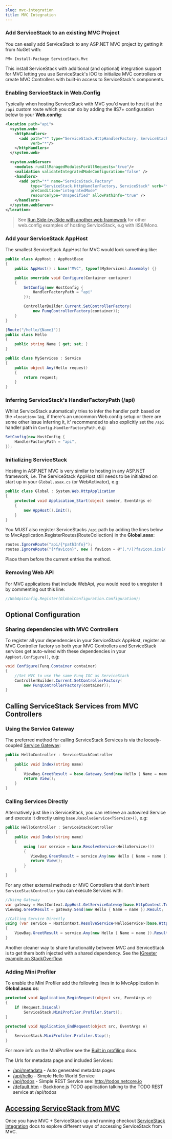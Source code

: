 ```yaml
---
slug: mvc-integration
title: MVC Integration
---
```


### Add ServiceStack to an existing MVC Project

You can easily add ServiceStack to any ASP.NET MVC project by getting it from NuGet with:

```
PM> Install-Package ServiceStack.Mvc
```

This install ServiceStack with additional (and optional) integration support for MVC letting you use ServiceStack's IOC to initialize MVC controllers or create MVC Controllers with built-in access to ServiceStack's components.

### Enabling ServiceStack in Web.Config

Typically when hosting ServiceStack with MVC you'd want to host it at the `/api` custom route which you can do by adding the IIS7+ configuration below to your **Web.config**:

```xml
<location path="api">
  <system.web>
    <httpHandlers>
      <add path="*" type="ServiceStack.HttpHandlerFactory, ServiceStack" 
           verb="*"/>
    </httpHandlers>
  </system.web>

  <system.webServer>
    <modules runAllManagedModulesForAllRequests="true"/>
    <validation validateIntegratedModeConfiguration="false" />
    <handlers>
      <add path="*" name="ServiceStack.Factory" 
           type="ServiceStack.HttpHandlerFactory, ServiceStack" verb="*" 
           preCondition="integratedMode" 
           resourceType="Unspecified" allowPathInfo="true" />
    </handlers>
  </system.webServer>
</location>
```

> See [Run Side-by-Side with another web framework](/servicestack-side-by-side-with-another-web-framework) for other web.config examples of hosting ServiceStack, e.g with IIS6/Mono.

### Add your ServiceStack AppHost

The smallest ServiceStack AppHost for MVC would look something like:

```csharp
public class AppHost : AppHostBase
{
    public AppHost() : base("MVC", typeof(MyServices).Assembly) {}

    public override void Configure(Container container)
    {            
        SetConfig(new HostConfig { 
            HandlerFactoryPath = "api" 
        });

        ControllerBuilder.Current.SetControllerFactory(
            new FunqControllerFactory(container));
    }
}

[Route("/hello/{Name}")]
public class Hello
{
    public string Name { get; set; }
}

public class MyServices : Service
{
    public object Any(Hello request)
    {
        return request;
    }
}
```

### Inferring ServiceStack's HandlerFactoryPath (/api)

Whilst ServiceStack automatically tries to infer the handler path based on the `<location>` tag, if there's an uncommon Web.config setup or there are some other issue inferring it, it' recommended to also explicitly set the `/api` handler path in `Config.HandlerFactoryPath`, e.g:

```csharp
SetConfig(new HostConfig { 
    HandlerFactoryPath = "api",
});
```

### Initializing ServiceStack

Hosting in ASP.NET MVC is very similar to hosting in any ASP.NET framework, i.e. The ServiceStack AppHost still needs to be initialized on start up in your `Global.asax.cs` (or WebActivator), e.g:

```csharp
public class Global : System.Web.HttpApplication
{
    protected void Application_Start(object sender, EventArgs e)
    {
        new AppHost().Init();
    }
}
```

You *MUST* also register ServiceStacks `/api` path by adding the lines below to MvcApplication.RegisterRoutes(RouteCollection) in the **Global.asax**:

```csharp
routes.IgnoreRoute("api/{*pathInfo}"); 
routes.IgnoreRoute("{*favicon}", new { favicon = @"(.*/)?favicon.ico(/.*)?" }); 
```

Place them before the current entries the method.

### Removing Web API

For MVC applications that include WebApi, you would need to unregister it by commenting out this line:

```csharp
//WebApiConfig.Register(GlobalConfiguration.Configuration);
```

## Optional Configuration

### Sharing dependencies with MVC Controllers

To register all your dependencies in your ServiceStack AppHost, register an MVC Controller factory so both your MVC Controllers and ServiceStack services get auto-wired with these dependencies in your `AppHost.Configure()`, e.g:

```csharp
void Configure(Funq.Container container) 
{
    //Set MVC to use the same Funq IOC as ServiceStack
    ControllerBuilder.Current.SetControllerFactory(
        new FunqControllerFactory(container));
}
```

## Calling ServiceStack Services from MVC Controllers


### Using the Service Gateway

The preferred method for calling ServiceStack Services is via the loosely-coupled [Service Gateway](/service-gateway):

```csharp
public HelloController : ServiceStackController 
{
    public void Index(string name) 
    {
        ViewBag.GreetResult = base.Gateway.Send(new Hello { Name = name }).Result;
        return View();
    }        
}
```

### Calling Services Directly

Alternatively just like in ServiceStack, you can retrieve an autowired Service and execute it directly using `base.ResolveService<TService>()`, e.g:

```csharp
public HelloController : ServiceStackController 
{
    public void Index(string name) 
    {
        using (var service = base.ResolveService<HelloService>())
        {
           ViewBag.GreetResult = service.Any(new Hello { Name = name }).Result;
           return View();
        }
    }        
}
```

For any other external methods or MVC Controllers that don't inherit `ServiceStackController` you can execute Services with:

```csharp
//Using Gateway
var gateway = HostContext.AppHost.GetServiceGateway(base.HttpContext.ToRequest());
ViewBag.GreetResult = gateway.Send(new Hello { Name = name }).Result;

//Calling Service Directly
using (var service = HostContext.ResolveService<HelloService>(base.HttpContext.ToRequest()))
{
    ViewBag.GreetResult = service.Any(new Hello { Name = name }).Result;
}
```

Another cleaner way to share functionality between MVC and ServiceStack is to get them both injected with a shared dependency. See the [IGreeter example on StackOverflow](http://stackoverflow.com/a/10572977).

### Adding Mini Profiler

To enable the Mini Profiler add the following lines in to MvcApplication in **Global.asax.cs**:

```csharp
protected void Application_BeginRequest(object src, EventArgs e)
{
    if (Request.IsLocal)
        ServiceStack.MiniProfiler.Profiler.Start();
}

protected void Application_EndRequest(object src, EventArgs e)
{
    ServiceStack.MiniProfiler.Profiler.Stop();
}
```

For more info on the MiniProfiler see the [Built in profiling](/built-in-profiling) docs.

The Urls for metadata page and included Services:

  * [/api/metadata](http://bootstrapapi.servicestack.net/api/metadata) - Auto generated metadata pages
  * [/api/hello](http://bootstrapapi.servicestack.net/api/hello/World) - Simple Hello World Service 
  * [/api/todos](http://bootstrapapi.servicestack.net/api/todos) - Simple REST Service see: http://todos.netcore.io
  * [/default.htm](http://todos.netcore.io/) - Backbone.js TODO application talking to the TODO REST service at /api/todos

## [Accessing ServiceStack from MVC](/servicestack-integration)

Once you have MVC + ServiceStack up and running checkout [ServiceStack Integration](/servicestack-integration) docs to explore different ways of accessing ServiceStack from MVC.

  [1]: https://github.com/ServiceStack/ServiceStack/blob/master/NuGet/ServiceStack.Host.Mvc/content/README.txt
  [2]: https://nuget.org/packages/ServiceStack.Host.Mvc/
  [3]: https://github.com/ServiceStack/ServiceStack/blob/master/NuGet/ServiceStack.Host.Mvc/content/README.txt#L10
  [4]: http://tech.pro/tutorial/1148/your-first-rest-service-with-servicestack
  [5]: https://github.com/ServiceStack/ServiceStack/wiki
  [6]: http://aspnetwebstack.codeplex.com/workitem/935
